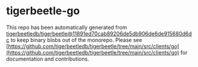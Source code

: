 # tigerbeetle-go
This repo has been automatically generated from [tigerbeetledb/tigerbeetle@11891ed70cab89206de5db906de6de915680d6dc](https://github.com/tigerbeetledb/tigerbeetle/commit/11891ed70cab89206de5db906de6de915680d6dc) to keep binary blobs out of the monorepo. Please see [https://github.com/tigerbeetledb/tigerbeetle/tree/main/src/clients/go](https://github.com/tigerbeetledb/tigerbeetle/tree/main/src/clients/go) for documentation and contributions.
